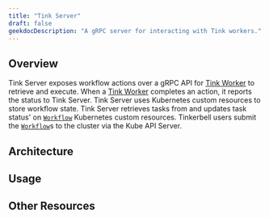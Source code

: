 ```yaml
---
title: "Tink Server"
draft: false
geekdocDescription: "A gRPC server for interacting with Tink workers."
---
```


## Overview

Tink Server exposes workflow actions over a gRPC API for [Tink Worker] to retrieve and execute. When a [Tink Worker] completes an action, it reports the status to Tink Server.
Tink Server uses Kubernetes custom resources to store workflow state.
Tink Server retrieves tasks from and updates task status' on [`Workflow`][workflow] Kubernetes custom resources. Tinkerbell users submit the [`Workflow`][workflow]s to the cluster via the Kube API Server.

## Architecture

## Usage

## Other Resources

[tink worker]: /docs/services/tink-worker
[workflow]: https://github.com/tinkerbell/tink/blob/main/pkg/apis/core/v1alpha1/workflow_types.go